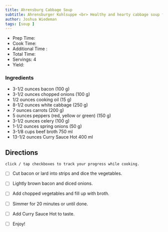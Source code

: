 ```yaml
---
title: Ahrensburg Cabbage Soup
subtitle: Ahrensburger Kohlsuppe <br> Healthy and hearty cabbage soup flavored by bacon, onions, chopped vegetables and Hela curry sauce.
author: Joshua Wiedeman
tags: [soup ]
---
```


- Prep Time:
- Cook Time: 
- Additional Time : 
- Total Time: 
- Servings: 4
- Yield: 


### Ingredients

- 3-1/2 ounces bacon (100 g)
- 3-1/2 ounces chopped onions (100 g)
- 1/2 ounces cooking oil (15 g)
- 8-1/2 ounces white cabbage (250 g)
- 7 ounces carrots (200 g)
- 5 ounces peppers (red, yellow or green) (150 g)
- 3-1/2 ounces celery (100 g)
- 1-1/2 ounces spring onions (50 g)
- 3-1/8 cups beef broth 750 ml
- 13-1/2 ounces Curry Sauce Hot 400 ml



## Directions
`click / tap checkboxes to track your progress while cooking.`

- [ ] Cut bacon or lard into strips and dice the vegetables.
- [ ] Lightly brown bacon and diced onions.
- [ ] Add chopped vegetables and fill up with broth.
- [ ] Simmer for 20 minutes or until done.
- [ ] Add Curry Sauce Hot to taste.
- [ ] Enjoy! 


